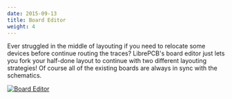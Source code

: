 ```yaml
---
date: 2015-09-13
title: Board Editor
weight: 4
---
```


Ever struggled in the middle of layouting if you need to relocate some devices
before continue routing the traces? LibrePCB's board editor just lets you fork
your half-done layout to continue with two different layouting strategies! Of
course all of the existing boards are always in sync with the schematics.

[![Board Editor](/img/thumbs/board_editor.png)](/img/board_editor.png)
